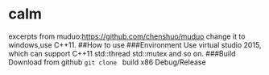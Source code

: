 # calm
excerpts from muduo:https://github.com/chenshuo/muduo
change it to windows,use C++11.
##How to use
###Environment
Use virtual studio 2015, which can support C++11 std::thread std::mutex and so on.
###Build
Download from github
`git clone `
build x86 Debug/Release
